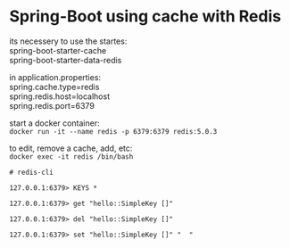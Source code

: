 # Spring-Boot using cache with Redis

its necessery to use the startes:  
spring-boot-starter-cache  
spring-boot-starter-data-redis  

in application.properties:  
spring.cache.type=redis  
spring.redis.host=localhost  
spring.redis.port=6379  


start a docker container:  
`docker run -it --name redis -p 6379:6379 redis:5.0.3`  

to edit, remove a cache, add, etc:  
`docker exec -it redis /bin/bash` 

`# redis-cli`  

`127.0.0.1:6379> KEYS *`  

`127.0.0.1:6379> get "hello::SimpleKey []"`  

`127.0.0.1:6379> del "hello::SimpleKey []"`  

`127.0.0.1:6379> set "hello::SimpleKey []" "  "`  
